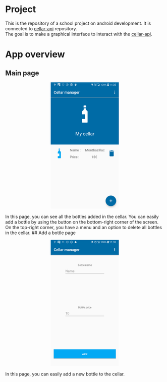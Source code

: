 # Project
This is the repository of a school project on android development. It is connected to [cellar-api](https://github.com/hugoseri/cellar-api) repository.   
The goal is to make a graphical interface to interact with the [cellar-api](https://github.com/hugoseri/cellar-api).

# App overview
## Main page
<p align="center">
  <img src="app/src/main/res/img/screen1.png" alt="Main page" height="400"/>
  <br/>
</p>
In this page, you can see all the bottles added in the cellar.   
You can easily add a bottle by using the button on the bottom-right corner of the screen.    
On the top-right corner, you have a menu and an option to delete all bottles in the cellar.
## Add a bottle page
<p align="center">
  <img src="app/src/main/res/img/screen2.png" alt="Add bottle page" height="400"/>
  <br/>
</p>
In this page, you can easily add a new bottle to the cellar.
